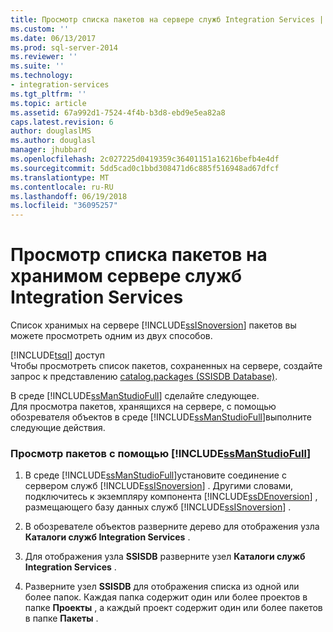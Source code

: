 ```yaml
---
title: Просмотр списка пакетов на сервере служб Integration Services | Документация Майкрософт
ms.custom: ''
ms.date: 06/13/2017
ms.prod: sql-server-2014
ms.reviewer: ''
ms.suite: ''
ms.technology:
- integration-services
ms.tgt_pltfrm: ''
ms.topic: article
ms.assetid: 67a992d1-7524-4f4b-b3d8-ebd9e5ea82a8
caps.latest.revision: 6
author: douglaslMS
ms.author: douglasl
manager: jhubbard
ms.openlocfilehash: 2c027225d0419359c36401151a16216befb4e4df
ms.sourcegitcommit: 5dd5cad0c1bbd308471d6c885f516948ad67dfcf
ms.translationtype: MT
ms.contentlocale: ru-RU
ms.lasthandoff: 06/19/2018
ms.locfileid: "36095257"
---
```

# <a name="view-the-list-of-packages-on-the-integration-services-server"></a>Просмотр списка пакетов на хранимом сервере служб Integration Services
  Список хранимых на сервере [!INCLUDE[ssISnoversion](../../includes/ssisnoversion-md.md)] пакетов вы можете просмотреть одним из двух способов.  
  
 [!INCLUDE[tsql](../../includes/tsql-md.md)] доступ  
 Чтобы просмотреть список пакетов, сохраненных на сервере, создайте запрос к представлению [catalog.packages (SSISDB Database)](/sql/integration-services/system-views/catalog-packages-ssisdb-database).  
  
 В среде [!INCLUDE[ssManStudioFull](../../../includes/ssmanstudiofull-md.md)] сделайте следующее.  
 Для просмотра пакетов, хранящихся на сервере, с помощью обозревателя объектов в среде [!INCLUDE[ssManStudioFull](../../../includes/ssmanstudiofull-md.md)]выполните следующие действия.  
  
### <a name="to-view-packages-using-includessmanstudiofullincludesssmanstudiofull-mdmd"></a>Просмотр пакетов с помощью [!INCLUDE[ssManStudioFull](../../../includes/ssmanstudiofull-md.md)]  
  
1.  В среде [!INCLUDE[ssManStudioFull](../../../includes/ssmanstudiofull-md.md)]установите соединение с сервером служб [!INCLUDE[ssISnoversion](../../includes/ssisnoversion-md.md)] . Другими словами, подключитесь к экземпляру компонента [!INCLUDE[ssDEnoversion](../../includes/ssdenoversion-md.md)] , размещающего базу данных служб [!INCLUDE[ssISnoversion](../../includes/ssisnoversion-md.md)] .  
  
2.  В обозревателе объектов разверните дерево для отображения узла **Каталоги служб Integration Services** .  
  
3.  Для отображения узла **SSISDB** разверните узел **Каталоги служб Integration Services** .  
  
4.  Разверните узел **SSISDB** для отображения списка из одной или более папок. Каждая папка содержит один или более проектов в папке **Проекты** , а каждый проект содержит один или более пакетов в папке **Пакеты** .  
  
  
